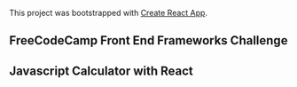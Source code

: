 This project was bootstrapped with [Create React App](https://github.com/facebook/create-react-app).

## FreeCodeCamp Front End Frameworks Challenge
## Javascript Calculator with React
